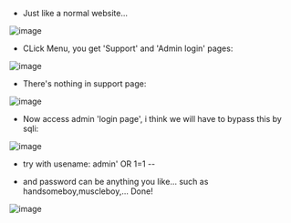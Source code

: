 - Just like a normal website...

![image](https://github.com/user-attachments/assets/b363f78a-f4b2-4690-beb9-c96bbffd74a2)

- CLick Menu, you get 'Support' and 'Admin login' pages:

![image](https://github.com/user-attachments/assets/a2dbfa52-7f43-4371-b651-55c09397c917)

- There's nothing in support page:

![image](https://github.com/user-attachments/assets/bd697f61-4be8-4a32-a5c7-34a0fa016a29)

- Now access admin 'login page', i think we will have to bypass this by sqli:

![image](https://github.com/user-attachments/assets/68bb48c3-afec-4c6e-81a5-67be37020d1f)

- try with usename: admin' OR 1=1 --

- and password can be anything you like... such as handsomeboy,muscleboy,... Done!

![image](https://github.com/user-attachments/assets/b7a6ce0d-de1a-4349-bf50-a436894d9053)
